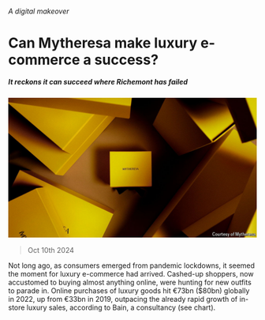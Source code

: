 ###### A digital makeover

# Can Mytheresa make luxury e-commerce a success? 

##### It reckons it can succeed where Richemont has failed 

![image](images/20241012_WBP502.jpg) 

> Oct 10th 2024 

Not long ago, as consumers emerged from pandemic lockdowns, it seemed the moment for luxury e-commerce had arrived. Cashed-up shoppers, now accustomed to buying almost anything online, were hunting for new outfits to parade in. Online purchases of luxury goods hit €73bn ($80bn) globally in 2022, up from €33bn in 2019, outpacing the already rapid growth of in-store luxury sales, according to Bain, a consultancy (see chart).

